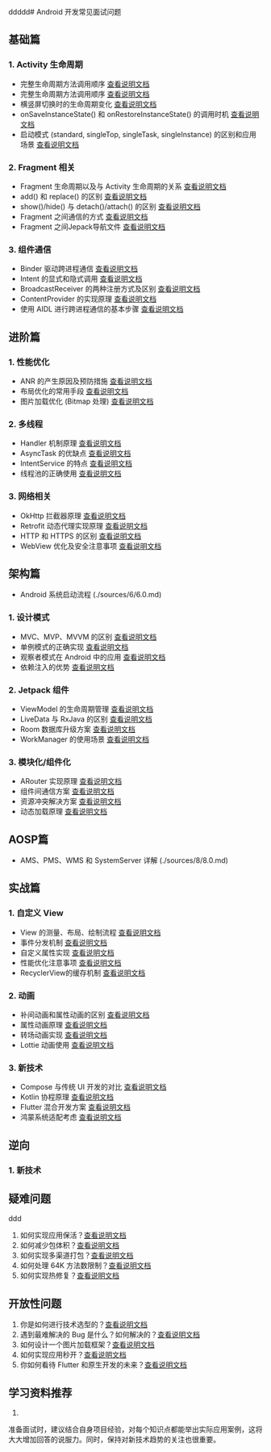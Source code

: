 ddddd# Android 开发常见面试问题

## 基础篇

### 1. Activity 生命周期
- 完整生命周期方法调用顺序 [查看说明文档](./sources/1/1.0.md)
- 完整生命周期方法调用顺序 [查看说明文档](./sources/1/1.1.md)
- 横竖屏切换时的生命周期变化 [查看说明文档](./sources/1/1.2.md)
- onSaveInstanceState() 和 onRestoreInstanceState() 的调用时机 [查看说明文档](./sources/1/1.3.md)
- 启动模式 (standard, singleTop, singleTask, singleInstance) 的区别和应用场景 [查看说明文档](./sources/1/1.4.md)

### 2. Fragment 相关
- Fragment 生命周期以及与 Activity 生命周期的关系 [查看说明文档](./sources/2/2.1.md)
- add() 和 replace() 的区别  [查看说明文档](./sources/2/2.2.md)
- show()/hide() 与 detach()/attach() 的区别 [查看说明文档](./sources/2/2.3.md)
- Fragment 之间通信的方式 [查看说明文档](./sources/2/2.4.md)
- Fragment 之间Jepack导航文件 [查看说明文档](./sources/2/2.5.md)

### 3. 组件通信
- Binder 驱动跨进程通信 [查看说明文档](./sources/3/3.0.md)
- Intent 的显式和隐式调用 [查看说明文档](./sources/3/3.1.md)
- BroadcastReceiver 的两种注册方式及区别 [查看说明文档](./sources/3/3.2.md)
- ContentProvider 的实现原理 [查看说明文档](./sources/3/3.3.md)
- 使用 AIDL 进行跨进程通信的基本步骤 [查看说明文档](./sources/3/3.4.md)

## 进阶篇

### 1. 性能优化
- ANR 的产生原因及预防措施 [查看说明文档](./sources/4/4.1.md)
- 布局优化的常用手段  [查看说明文档](./sources/4/4.2.md)
- 图片加载优化 (Bitmap 处理) [查看说明文档](./sources/4/4.3.md)

### 2. 多线程
- Handler 机制原理 [查看说明文档](./sources/5/5.1.md)
- AsyncTask 的优缺点 [查看说明文档](./sources/5/5.2.md)
- IntentService 的特点 [查看说明文档](./sources/5/5.3.md)
- 线程池的正确使用 [查看说明文档](./sources/5/5.4.md)

### 3. 网络相关
- OkHttp 拦截器原理 [查看说明文档](./sources/other/5_1.1.md)
- Retrofit 动态代理实现原理 [查看说明文档](./sources/other/5_1.2.md)
- HTTP 和 HTTPS 的区别 [查看说明文档](./sources/other/5_1.3.md)
- WebView 优化及安全注意事项 [查看说明文档](./sources/other/5_1.4.md)

## 架构篇
- Android 系统启动流程 (./sources/6/6.0.md)

### 1. 设计模式
- MVC、MVP、MVVM 的区别 [查看说明文档](./sources/6/6.1.md)
- 单例模式的正确实现 [查看说明文档](./sources/6/6.2.md)
- 观察者模式在 Android 中的应用 [查看说明文档](./sources/6/6.3.md)
- 依赖注入的优势 [查看说明文档](./sources/6/6.4.md)

### 2. Jetpack 组件
- ViewModel 的生命周期管理  [查看说明文档](./sources/7/7.1.md)
- LiveData 与 RxJava 的区别  [查看说明文档](./sources/7/7.2.md)
- Room 数据库升级方案  [查看说明文档](./sources/7/7.3.md)
- WorkManager 的使用场景  [查看说明文档](./sources/7/7.4.md)

### 3. 模块化/组件化
- ARouter 实现原理 [查看说明文档](./sources/8/8.1.md)
- 组件间通信方案 [查看说明文档](./sources/8/8.2.md)
- 资源冲突解决方案 [查看说明文档](./sources/8/8.3.md)
- 动态加载原理 [查看说明文档](./sources/8/8.4.md)

## AOSP篇
- AMS、PMS、WMS 和 SystemServer 详解 (./sources/8/8.0.md)


## 实战篇

### 1. 自定义 View
- View 的测量、布局、绘制流程  [查看说明文档](./sources/9/9.1.md)
- 事件分发机制  [查看说明文档](./sources/9/9.2.md)
- 自定义属性实现  [查看说明文档](./sources/9/9.3.md)
- 性能优化注意事项  [查看说明文档](./sources/9/9.4.md)
- RecyclerView的缓存机制 [查看说明文档](./sources/9/9.5.md)

### 2. 动画
- 补间动画和属性动画的区别  [查看说明文档](./sources/10/10.1.md)
- 属性动画原理  [查看说明文档](./sources/10/10.2.md)
- 转场动画实现  [查看说明文档](./sources/10/10.3.md)
- Lottie 动画使用  [查看说明文档](./sources/10/10.4.md)

### 3. 新技术
- Compose 与传统 UI 开发的对比 [查看说明文档](./sources/11/11.1.md)
- Kotlin 协程原理 [查看说明文档](./sources/11/11.2.md)
- Flutter 混合开发方案 [查看说明文档](./sources/11/11.3.md)
- 鸿蒙系统适配考虑 [查看说明文档](./sources/11/11.4.md)

## 逆向

### 1. 新技术

## 疑难问题
ddd
1. 如何实现应用保活？[查看说明文档](./sources/12/12.1.md)
2. 如何减少包体积？[查看说明文档](./sources/12/12.2.md)
3. 如何实现多渠道打包？[查看说明文档](./sources/12/12.3.md)
4. 如何处理 64K 方法数限制？[查看说明文档](./sources/12/12.4.md)
5. 如何实现热修复？[查看说明文档](./sources/12/12.5.md)

## 开放性问题

1. 你是如何进行技术选型的？[查看说明文档](./sources/13/13.1.md)
2. 遇到最难解决的 Bug 是什么？如何解决的？[查看说明文档](./sources/13/13.2.md)
3. 如何设计一个图片加载框架？[查看说明文档](./sources/13/13.3.md)
4. 如何实现应用秒开？[查看说明文档](./sources/13/13.4.md)
5. 你如何看待 Flutter 和原生开发的未来？[查看说明文档](./sources/13/13.5.md)

## 学习资料推荐

1. 
准备面试时，建议结合自身项目经验，对每个知识点都能举出实际应用案例，这将大大增加回答的说服力。同时，保持对新技术趋势的关注也很重要。
